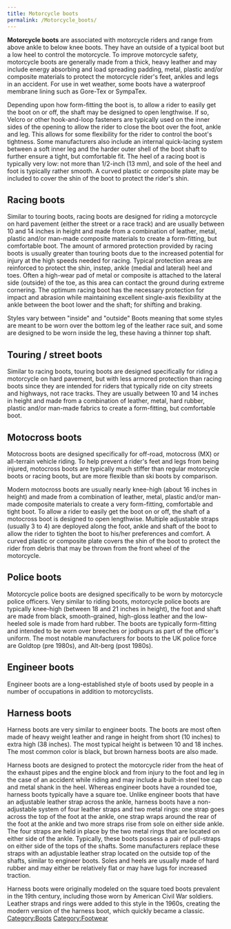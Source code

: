 ```yaml
---
title: Motorcycle boots
permalink: /Motorcycle_boots/
---
```


**Motorcycle boots** are associated with motorcycle riders and range
from above ankle to below knee boots. They have an outside of a typical
boot but a low heel to control the motorcycle. To improve motorcycle
safety, motorcycle boots are generally made from a thick, heavy leather
and may include energy absorbing and load spreading padding, metal,
plastic and/or composite materials to protect the motorcycle rider's
feet, ankles and legs in an accident. For use in wet weather, some boots
have a waterproof membrane lining such as Gore-Tex or SympaTex.

Depending upon how form-fitting the boot is, to allow a rider to easily
get the boot on or off, the shaft may be designed to open lengthwise. If
so, Velcro or other hook-and-loop fasteners are typically used on the
inner sides of the opening to allow the rider to close the boot over the
foot, ankle and leg. This allows for some flexibility for the rider to
control the boot's tightness. Some manufacturers also include an
internal quick-lacing system between a soft inner leg and the harder
outer shell of the boot shaft to further ensure a tight, but comfortable
fit. The heel of a racing boot is typically very low: not more than
1/2-inch (13 mm), and sole of the heel and foot is typically rather
smooth. A curved plastic or composite plate may be included to cover the
shin of the boot to protect the rider's shin.

## Racing boots

Similar to touring boots, racing boots are designed for riding a
motorcycle on hard pavement (either the street or a race track) and are
usually between 10 and 14 inches in height and made from a combination
of leather, metal, plastic and/or man-made composite materials to create
a form-fitting, but comfortable boot. The amount of armored protection
provided by racing boots is usually greater than touring boots due to
the increased potential for injury at the high speeds needed for racing.
Typical protection areas are reinforced to protect the shin, instep,
ankle (medial and lateral) heel and toes. Often a high-wear pad of metal
or composite is attached to the lateral side (outside) of the toe, as
this area can contact the ground during extreme cornering. The optimum
racing boot has the necessary protection for impact and abrasion while
maintaining excellent single-axis flexibility at the ankle between the
boot lower and the shaft; for shifting and braking.

Styles vary between "inside" and "outside" Boots meaning that some
styles are meant to be worn over the bottom leg of the leather race
suit, and some are designed to be worn inside the leg, these having a
thinner top shaft.

## Touring / street boots

Similar to racing boots, touring boots are designed specifically for
riding a motorcycle on hard pavement, but with less armored protection
than racing boots since they are intended for riders that typically ride
on city streets and highways, not race tracks. They are usually between
10 and 14 inches in height and made from a combination of leather,
metal, hard rubber, plastic and/or man-made fabrics to create a
form-fitting, but comfortable boot.

## Motocross boots

Motocross boots are designed specifically for off-road, motocross (MX)
or all-terrain vehicle riding. To help prevent a rider's feet and legs
from being injured, motocross boots are typically much stiffer than
regular motorcycle boots or racing boots, but are more flexible than ski
boots by comparison.

Modern motocross boots are usually nearly knee-high (about 16 inches in
height) and made from a combination of leather, metal, plastic and/or
man-made composite materials to create a very form-fitting, comfortable
and tight boot. To allow a rider to easily get the boot on or off, the
shaft of a motocross boot is designed to open lengthwise. Multiple
adjustable straps (usually 3 to 4) are deployed along the foot, ankle
and shaft of the boot to allow the rider to tighten the boot to his/her
preferences and comfort. A curved plastic or composite plate covers the
shin of the boot to protect the rider from debris that may be thrown
from the front wheel of the motorcycle.

## Police boots

Motorcycle police boots are designed specifically to be worn by
motorcycle police officers. Very similar to riding boots, motorcycle
police boots are typically knee-high (between 18 and 21 inches in
height), the foot and shaft are made from black, smooth-grained,
high-gloss leather and the low-heeled sole is made from hard rubber. The
boots are typically form-fitting and intended to be worn over breeches
or jodhpurs as part of the officer's uniform. The most notable
manufacturers for boots to the UK police force are Goldtop (pre 1980s),
and Alt-berg (post 1980s).

## Engineer boots

Engineer boots are a long-established style of boots used by people in a
number of occupations in addition to motorcyclists.

## Harness boots

Harness boots are very similar to engineer boots. The boots are most
often made of heavy weight leather and range in height from short (10
inches) to extra high (38 inches). The most typical height is between 10
and 18 inches. The most common color is black, but brown harness boots
are also made.

Harness boots are designed to protect the motorcycle rider from the heat
of the exhaust pipes and the engine block and from injury to the foot
and leg in the case of an accident while riding and may include a
built-in steel toe cap and metal shank in the heel. Whereas engineer
boots have a rounded toe, harness boots typically have a square toe.
Unlike engineer boots that have an adjustable leather strap across the
ankle, harness boots have a non-adjustable system of four leather straps
and two metal rings: one strap goes across the top of the foot at the
ankle, one strap wraps around the rear of the foot at the ankle and two
more straps rise from sole on either side ankle. The four straps are
held in place by the two metal rings that are located on either side of
the ankle. Typically, these boots possess a pair of pull-straps on
either side of the tops of the shafts. Some manufacturers replace these
straps with an adjustable leather strap located on the outside top of
the shafts, similar to engineer boots. Soles and heels are usually made
of hard rubber and may either be relatively flat or may have lugs for
increased traction.

Harness boots were originally modeled on the square toed boots prevalent
in the 19th century, including those worn by American Civil War
soldiers. Leather straps and rings were added to this style in the
1960s, creating the modern version of the harness boot, which quickly
became a classic. [Category:Boots](/Category:Boots "wikilink")
[Category:Footwear](/Category:Footwear "wikilink")